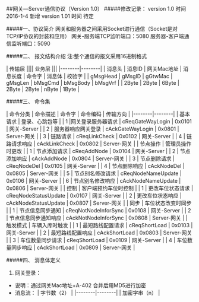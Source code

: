 ##网关—Server通信协议（Version 1.0）
#####修改记录：
	version 1.0  时间 2016-1-4 新增
    version 1.01 时间 待定

#####一、协议简介
	网关和服务器之间采用Socket进行通信（Socket是对TCP/IP协议的封装和应用）
	网关-服务端TCP监听端口：5080
	服务器-客户端通信监听端口：5090

#####二、	报文结构介绍
注:整个通信的报文采用16进制格式

| 传输层 |||| 业务层 |||
|--------|--------|
| 消息头 | 消息ID | 网关Mac地址 | 消息长度 | 命令字 | 消息体 | 校验字 |
| gMsgHead | gMsgID | gGtwMac | gMsgLen | bMsgCmd | bMsgBody | bMsgVrf |
| 2Byte | 2Byte | 6Byte | 2Byte | 2Byte | nByte | 1Byte |

#####三、 命令集

| 命令分类 | 命令描述 | 命令字 | 命令编码 | 传输方向 |
|--------|--------|
| 基本请求 | 登录、心跳包等 |
|    1    |网关登录服务器请求 | cReqGateWayLogin | 0x0101 | 网关-Server |
|    2    | 服务器响应网关登录 | cAckGateWayLogin | 0x0801 | Server-网关 |
|    3    | 链路请求 | cReqLinkCheck | 0x0102 | 网关-Server |
|    4    | 链路请求响应 | cAckLinkCheck | 0x0802 | Server-网关 |
| 节点操作 | 管理员操作时更改 |
|    1    | 节点添加请求 | cReqAddNode | 0x0104 | 网关-Server |
|    2    | 节点添加响应 | cAckAddNode | 0x0804 | Server-网关 |
|    3    | 节点删除请求 | cReqNodeDel | 0x0105 | 网关-Server |
|    4    | 节点删除响应 | cAckNodeDel | 0x0805 | Server-网关 |
|    5    | 节点别名修改请求 | cReqNodeNameUpdate | 0x0106 | 网关-Server |
|    6    | 节点别名修改响应 | cAckNodeNameUpdate | 0x0806 | Server-网关 |
| 控制 | 客户端预约车位时控制 |
|    1    | 更改车位状态请求 | cReqNodeStatusUpdate | 0x0107 | 网关-Server |
|    2    | 更改车位状态响应 | cAckNodeStatusUpdate | 0x0807 | Server-网关 |
| 同步 | 车位状态改变时同步 |
|    1    | 节点信息同步通知 | cReqNotNodeInforSync | 0x0108 | 网关-Server |
|    2    | 节点信息同步通知响应 | cAckNotNodeInforSync | 0x0808 | Server-网关 |
| 触发模式 | 车辆入库时触发 |
|    1    | 最短路线配置请求 | cReqShortLoad | 0x0103 | 网关-Server |
|    2    | 最短路线配置响应 | cAckShortLoad | 0x0803 | Server-网关 |
|    3    | 车位数量同步请求 | cReqShortLoad | 0x0109 | 网关-Server |
|    4    | 车位数量同步响应 | cAckShortLoad | 0x0809 | Server-网关 |

#####四、 消息体定义

1. 网关登录：
- 说明：通过网关Mac地址+A-402 合并后用MD5进行加密
- 消息流：
| 字节数（2） |
|--------|--------|
|   加密字串（n）     |
